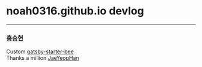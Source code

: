 # noah0316.github.io devlog

---

### [홍승현](https://github.com/noah0316)

Custom [gatsby-starter-bee](https://github.com/JaeYeopHan/gatsby-starter-bee)  
Thanks a million [JaeYeopHan](https://github.com/JaeYeopHan)
